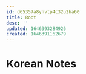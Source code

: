 ```yaml
---
id: d65357a8ynvtp4c32u2ha60
title: Root
desc: ''
updated: 1646393284926
created: 1646391162679
---
```


# Korean Notes
